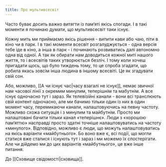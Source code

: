 ```yaml
---
title: Про мультивсесвіт
---
```

Часто буває досить важко витягти із пам‘яті якісь спогади. І в такі моменти я починаю думати, що мультивсесвіт таки існує.

Кожну мить ми приймаємо якісь рішення - випити кави або чаю, піти в кіно чи в парк. І в такі моменти всесвіт розгалуджується - одна версія тебе іде в кіно, а інша в парк - і починають розвиватись далі автономно одна від одної. А так як обирати нам доводиться кожної миті нашого життя, то і всесвітів таких утворюється безліч. І тому коли хочеш пригадати щось, що було тиждень тому, то це спроба згадати, що робила якась зовсім інша людина в іншому всесвіті. Це як згадувати свій сон.

Або, можливо, [[А чи існує час|часу взагалі не існує]], немає звичної нам часової лінії з окремим минулим, теперішнім та мабутнім. А все існує одночасно тут і зараз. Як телевізійні канали - вони всі транслюють свій контент одночасно, але ми бачимо тільки один із них в один момент часу, перемикаючи канали, налаштовуючись на певну частоту. Можливо схожа ситуація і з минулим та майбутнім. Просто ми налаштовані бачити тільки канал «теперішнє». Люди з «хорошою пам‘яттю» насправді просто здатні точніше налаштовуватись на частоту «минулого». Відповідно, можливо є люди, що можуть налаштовуватись на якісь варіанти «майбутнього». Бо воно вже є, всі події, що могли статися вже сталися і існують тут і зараз і ми можемо їх спостерігати. Але чи дійдемо ми до цих варіантів «майбутнього», це вже інше питання.

До [[Сховище свідомості|сховища]].